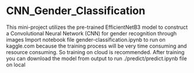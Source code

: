 # CNN_Gender_Classification
This mini-project utilizes the pre-trained EfficientNetB3 model to construct a Convolutional Neural Network (CNN) for gender recognition through images
Import notebook file gender-classification.ipynb to run on kaggle.com because the training process will be very time consuming and resource consuming. So training on cloud is recommended. After training you can download the model from output to run ./predict/predict.ipynb file on local 
